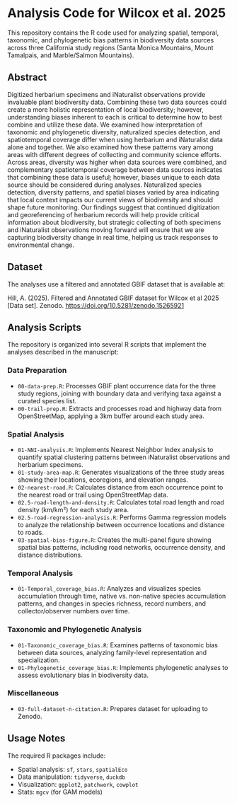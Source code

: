 # Analysis Code for Wilcox et al. 2025

This repository contains the R code used for analyzing spatial, temporal, taxonomic, and phylogenetic bias patterns in biodiversity data sources across three California study regions (Santa Monica Mountains, Mount Tamalpais, and Marble/Salmon Mountains).

## Abstract
Digitized herbarium specimens and iNaturalist observations provide invaluable plant biodiversity data. Combining these two data sources could create a more holistic representation of local biodiversity; however, understanding biases inherent to each is critical to determine how to best combine and utilize these data. 
We examined how interpretation of taxonomic and phylogenetic diversity, naturalized species detection, and spatiotemporal coverage differ when using herbarium and iNaturalist data alone and together. We also examined how these patterns vary among areas with different degrees of collecting and community science efforts. 
Across areas, diversity was higher when data sources were combined, and complementary spatiotemporal coverage between data sources indicates that combining these data is useful; however, biases unique to each data source should be considered during analyses. Naturalized species detection, diversity patterns, and spatial biases varied by area indicating that local context impacts our current views of biodiversity and should shape future monitoring.
Our findings suggest that continued digitization and georeferencing of herbarium records will help provide critical information about biodiversity, but strategic collecting of both specimens and iNaturalist observations moving forward will ensure that we are capturing biodiversity change in real time, helping us track responses to environmental change.   

## Dataset
The analyses use a filtered and annotated GBIF dataset that is available at:

Hill, A. (2025). Filtered and Annotated GBIF dataset for Wilcox et al 2025 [Data set]. Zenodo. https://doi.org/10.5281/zenodo.15265921

## Analysis Scripts
The repository is organized into several R scripts that implement the analyses described in the manuscript:

### Data Preparation
- `00-data-prep.R`: Processes GBIF plant occurrence data for the three study regions, joining with boundary data and verifying taxa against a curated species list.
- `00-trail-prep.R`: Extracts and processes road and highway data from OpenStreetMap, applying a 3km buffer around each study area.

### Spatial Analysis
- `01-NNI-analysis.R`: Implements Nearest Neighbor Index analysis to quantify spatial clustering patterns between iNaturalist observations and herbarium specimens.
- `01-study-area-map.R`: Generates visualizations of the three study areas showing their locations, ecoregions, and elevation ranges.
- `02-nearest-road.R`: Calculates distance from each occurrence point to the nearest road or trail using OpenStreetMap data.
- `02.5-road-length-and-density.R`: Calculates total road length and road density (km/km²) for each study area.
- `02.5-road-regression-analysis.R`: Performs Gamma regression models to analyze the relationship between occurrence locations and distance to roads.
- `03-spatial-bias-figure.R`: Creates the multi-panel figure showing spatial bias patterns, including road networks, occurrence density, and distance distributions.

### Temporal Analysis
- `01-Temporal_coverage_bias.R`: Analyzes and visualizes species accumulation through time, native vs. non-native species accumulation patterns, and changes in species richness, record numbers, and collector/observer numbers over time.

### Taxonomic and Phylogenetic Analysis
- `01-Taxonomic_coverage_bias.R`: Examines patterns of taxonomic bias between data sources, analyzing family-level representation and specialization.
- `01-Phylogenetic_coverage_bias.R`: Implements phylogenetic analyses to assess evolutionary bias in biodiversity data.

### Miscellaneous
- `03-full-dataset-n-citation.R`: Prepares dataset for uploading to Zenodo.

## Usage Notes
 The required R packages include:
- Spatial analysis: `sf`, `stars`, `spatialEco`
- Data manipulation: `tidyverse`, `duckdb`
- Visualization: `ggplot2`, `patchwork`, `cowplot`
- Stats: `mgcv` (for GAM models)

